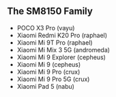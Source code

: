 ## The SM8150 Family

- POCO X3 Pro (vayu)
- Xiaomi Redmi K20 Pro (raphael)
- Xiaomi Mi 9T Pro (raphael)
- Xiaomi Mi Mix 3 5G (andromeda)
- Xiaomi Mi 9 Explorer (cepheus)
- Xiaomi Mi 9 (cepheus)
- Xiaomi Mi 9 Pro (crux)
- Xiaomi Mi 9 Pro 5G (crux)
- Xiaomi Pad 5 (nabu)
